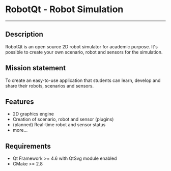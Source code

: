 # RobotQt - Robot Simulation #


---


## Description ##
RobotQt is an open source 2D robot simulator for academic purpose. It's possible to create your own scenario, robot and sensors for the simulation.

## Mission statement ##
To create an easy-to-use application that students can learn, develop and share their robots, scenarios and sensors.

## Features ##
  * 2D graphics engine
  * Creation of scenario, robot and sensor (plugins)
  * (planned) Real-time robot and sensor status
  * more...

## Requirements ##
  * Qt Framework >= 4.6 with QtSvg module enabled
  * CMake >= 2.8